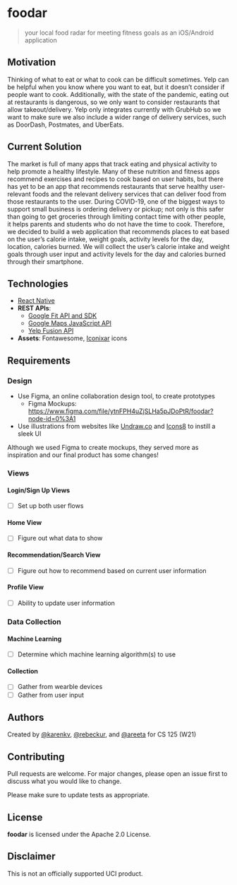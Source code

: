 # foodar

>your local food radar for meeting fitness goals as an iOS/Android application

## Motivation

Thinking of what to eat or what to cook can be difficult sometimes. Yelp can be helpful when you know where you want to eat, but it doesn’t consider if people want to cook. Additionally, with the state of the pandemic, eating out at restaurants is dangerous, so we only want to consider restaurants that allow takeout/delivery. Yelp only integrates currently with GrubHub so we want to make sure we also include a wider range of delivery services, such as DoorDash, Postmates, and UberEats.

## Current Solution

The market is full of many apps that track eating and physical activity to help promote a healthy lifestyle. Many of these nutrition and fitness apps recommend exercises and recipes to cook based on user habits, but there has yet to be an app that recommends restaurants that serve healthy user-relevant foods and the relevant delivery services that can deliver food from those restaurants to the user. During COVID-19, one of the biggest ways to support small business is ordering delivery or pickup; not only is this safer than going to get groceries through limiting contact time with other people, it helps parents and students who do not have the time to cook. Therefore, we decided to build a web application that recommends places to eat based on the user’s calorie intake, weight goals, activity levels for the day, location, calories burned. We will collect the user’s calorie intake and weight goals through user input and activity levels for the day and calories burned through their smartphone.

## Technologies

- [React Native](https://reactnative.dev/)
- **REST APIs**:
  * [Google Fit API and SDK](https://developers.google.com/fit)
  * [Google Maps JavaScript API](https://developers.google.com/maps/documentation/javascript/overview)
  * [Yelp Fusion API](https://www.yelp.com/developers)
- **Assets**: Fontawesome, [Iconixar](https://www.flaticon.com/authors/iconixar) icons

## Requirements

### Design
* Use Figma, an online collaboration design tool, to create prototypes
    - Figma Mockups: https://www.figma.com/file/ytnFPH4uZjSLHa5pJDoPtR/foodar?node-id=0%3A1
* Use illustrations from websites like [Undraw.co](https://undraw.co/) and [Icons8](https://icons8.com/) to instill a sleek UI

Although we used Figma to create mockups, they served more as inspiration and our final product has some changes!

### Views

#### Login/Sign Up Views
- [ ] Set up both user flows

#### Home View
* [ ] Figure out what data to show

#### Recommendation/Search View
* [ ] Figure out how to recommend based on current user information

#### Profile View
* [ ] Ability to update user information

### Data Collection

#### Machine Learning
* [ ] Determine which machine learning algorithm(s) to use

#### Collection
* [ ] Gather from wearble devices
* [ ] Gather from user input

## Authors
Created by [@karenkv](https://github.com/karenkv), [@rebeckur](https://github.com/rebeckur), and [@areeta](https://github.com/areeta) for CS 125 (W21)

## Contributing
Pull requests are welcome. For major changes, please open an issue first to discuss what you would like to change.

Please make sure to update tests as appropriate.

## License
**foodar** is licensed under the Apache 2.0 License.

## Disclaimer
This is not an officially supported UCI product.
